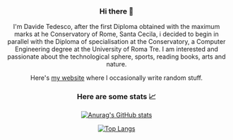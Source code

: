 <div align="center">
<img src="">
  
### Hi there 👋

I'm Davide Tedesco, after the first Diploma obtained with the maximum marks at he Conservatory of Rome, Santa Cecila, i decided to begin in parallel with the Diploma of specialisation at the Conservatory, a Computer Engineering degree at the University of Roma Tre. I am interested and passionate about the technological sphere, sports, reading books, arts and nature.

Here's [my website](https://www.davidetedesco.it/) where I occasionally write random stuff.

### Here are some stats 📈

[![Anurag's GitHub stats](https://github-readme-stats.vercel.app/api?username=DavideTedesco&count_private=true&show_icons=true&theme=merko)](https://github.com/anuraghazra/github-readme-stats) 

[![Top Langs](https://github-readme-stats.vercel.app/api/top-langs/?username=DavideTedesco&count_private=true)](https://github.com/anuraghazra/github-readme-stats)

</div>
